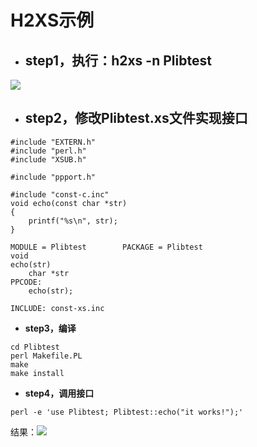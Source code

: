 # H2XS示例

* ## **step1，执行：h2xs -n Plibtest**

![](/assets/perl-h2xs-step1.png)

* ## **step2，修改Plibtest.xs文件实现接口**

```
#include "EXTERN.h"
#include "perl.h"
#include "XSUB.h"

#include "ppport.h"

#include "const-c.inc"
void echo(const char *str)
{
    printf("%s\n", str);
}

MODULE = Plibtest        PACKAGE = Plibtest        
void 
echo(str)
    char *str
PPCODE:
    echo(str);

INCLUDE: const-xs.inc
```

* **step3，编译**

```
cd Plibtest
perl Makefile.PL
make
make install
```

* **step4，调用接口**

```
perl -e 'use Plibtest; Plibtest::echo("it works!");'
```

结果：![](/assets/perl-h2xs-step4.png)

